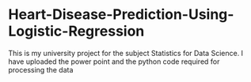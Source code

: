 # Heart-Disease-Prediction-Using-Logistic-Regression

This is my university project for the subject Statistics for Data Science.
I have uploaded the power point and the python code required for processing the data
